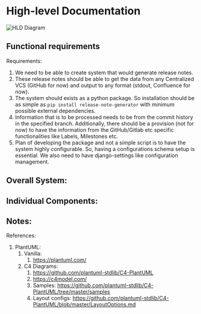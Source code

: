 # High-level Documentation
![HLD Diagram](http://www.plantuml.com/plantuml/proxy?cache=no&src=https://raw.github.com/prabhpreet332/release-notes-generator/master/docs/HLD/hld.puml)

## Functional requirements
Requirements:
1. We need to be able to create system that would generate release notes.
2. These release notes should be able to get the data from any Centralized VCS (GitHub for now) and output to any format (stdout, Confluence for now).
3. The system should exists as a python package. So installation should be as simple as `pip install release-note-generator` with minimum possible external dependencies.
4. Information that is to be processed needs to be from the commit history in the specified branch. Additionally, there should be a provision (not for now) to have the information from the GitHub/Gitlab etc specific functionalities like Labels, Milestones etc.
5. Plan of developing the package and not a simple script is to have the system highly configurable. So,  having a configurations schema setup is essential. We also need to have django-settings like configuration management.

## Overall System:

## Individual Components:


## Notes:

References:
1. PlantUML:
    1. Vanilla:
        1. https://plantuml.com/
    1. C4 Diagrams:
        1. https://github.com/plantuml-stdlib/C4-PlantUML
        1. https://c4model.com/
        1. Samples: https://github.com/plantuml-stdlib/C4-PlantUML/tree/master/samples
        1. Layout configs: https://github.com/plantuml-stdlib/C4-PlantUML/blob/master/LayoutOptions.md
